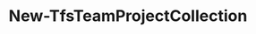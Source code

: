 ﻿---
title: New-TfsTeamProjectCollection
breadcrumbs: [ "TeamProjectCollection" ]
parent: "TeamProjectCollection"
description: "Creates a new team project collection."
remarks: 
parameterSets: 
  "_All_": [  ] 
  "__AllParameterSets": 
parameters: 
inputs: 
outputs: 
  - type: "TfsCmdlets.Models.Connection" 
    description: 
notes: 
relatedLinks: 
  - text: "Online Version:" 
    uri: "https://tfscmdlets.dev/Cmdlets/TeamProjectCollection/New-TfsTeamProjectCollection"
aliases: 
examples: 
---
